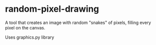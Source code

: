 # random-pixel-drawing
A tool that creates an image with random "snakes" of pixels, filling every pixel on the canvas.

Uses graphics.py library
